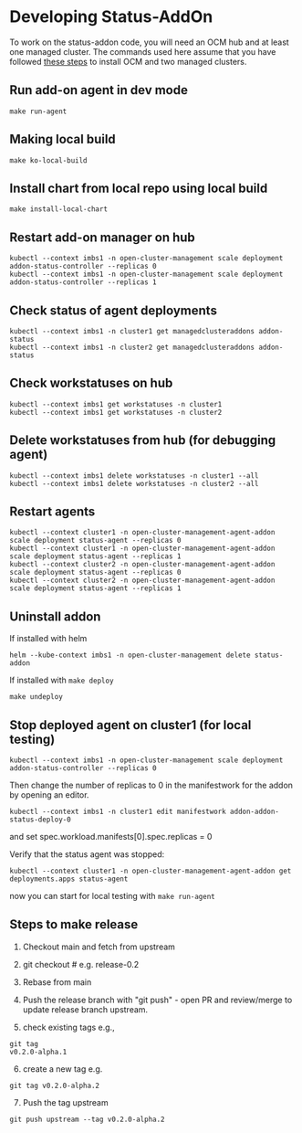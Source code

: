 # Developing Status-AddOn

To work on the status-addon code, you will need an OCM hub and at least one
managed cluster. The commands used here assume that you have followed 
[these steps](https://github.com/kubestellar/kubestellar/blob/main/docs/content/v0.20/examples.md#common-setup)
to install OCM and two managed clusters.

## Run add-on agent in dev mode

```shell
make run-agent
```

## Making local build

```shell
make ko-local-build
```

## Install chart from local repo using local build

```shell
make install-local-chart
```

## Restart add-on manager on hub

```shell
kubectl --context imbs1 -n open-cluster-management scale deployment addon-status-controller --replicas 0
kubectl --context imbs1 -n open-cluster-management scale deployment addon-status-controller --replicas 1
```

## Check status of agent deployments

```shell
kubectl --context imbs1 -n cluster1 get managedclusteraddons addon-status
kubectl --context imbs1 -n cluster2 get managedclusteraddons addon-status
```

## Check workstatuses on hub

```shell
kubectl --context imbs1 get workstatuses -n cluster1 
kubectl --context imbs1 get workstatuses -n cluster2
```

## Delete workstatuses from hub (for debugging agent)

```shell
kubectl --context imbs1 delete workstatuses -n cluster1 --all
kubectl --context imbs1 delete workstatuses -n cluster2 --all
```

## Restart agents

```shell
kubectl --context cluster1 -n open-cluster-management-agent-addon scale deployment status-agent --replicas 0
kubectl --context cluster1 -n open-cluster-management-agent-addon scale deployment status-agent --replicas 1
kubectl --context cluster2 -n open-cluster-management-agent-addon scale deployment status-agent --replicas 0
kubectl --context cluster2 -n open-cluster-management-agent-addon scale deployment status-agent --replicas 1
```

## Uninstall addon

If installed with helm

```shell
helm --kube-context imbs1 -n open-cluster-management delete status-addon
```

If installed with `make deploy`

```shell
make undeploy
```

## Stop deployed agent on cluster1 (for local testing)

```shell
kubectl --context imbs1 -n open-cluster-management scale deployment addon-status-controller --replicas 0
```

Then change the number of replicas to 0 in the manifestwork for the addon by opening an editor.

```shell
kubectl --context imbs1 -n cluster1 edit manifestwork addon-addon-status-deploy-0 
```
and set spec.workload.manifests[0].spec.replicas = 0

Verify that the status agent was stopped:

```shell
kubectl --context cluster1 -n open-cluster-management-agent-addon get deployments.apps status-agent 
```
now you can start for local testing with `make run-agent`

## Steps to make release

1. Checkout main and fetch from upstream
2. git checkout <release branch> # e.g. release-0.2
3. Rebase from main
4. Push the release branch with "git push" - open PR and review/merge to update release branch upstream.

5. check existing tags e.g.,
```
git tag 
v0.2.0-alpha.1
```
6. create a new tag e.g.
```
git tag v0.2.0-alpha.2
```
7. Push the tag upstream
```
git push upstream --tag v0.2.0-alpha.2
```






